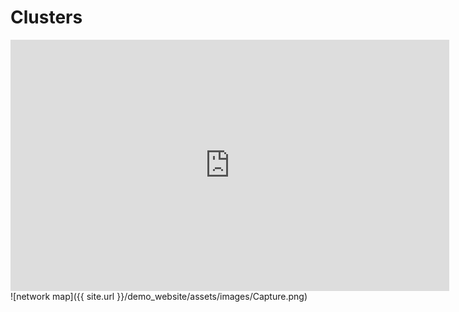 # Clusters
 


<iframe src="https://documents.cortext.net/lib/mapexplorer/explorerjs.html?file=https://assets.cortext.net/docs/88d25efee4bd2cb76aa9c9adb00973d0" frameborder="0" style="overflow:hidden;border:1px solid #DDDDDD;" width="700" height="400" allowfullscreen></iframe>
![network map]({{ site.url }}/demo_website/assets/images/Capture.png)
